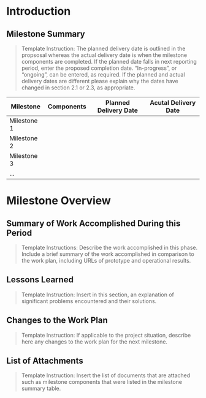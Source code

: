# Introduction
## Milestone Summary
> Template Instruction: The planned delivery date is outlined in the propsosal whereas the actual delivery date is when the milestone components are completed. If the planned date falls in next reporting period, enter the proposed completion date.  “In-progress”, or “ongoing”, can be entered, as required. If the planned and actual delivery dates are different please explain why the dates have changed in section 2.1 or 2.3, as appropriate.  

Milestone | Components | Planned Delivery Date | Acutal Delivery Date
------------ | ------------- | ------------- | ------------- 
Milestone 1 | | | 
Milestone 2 | | | 
Milestone 3 | | | 
... | | | 

# Milestone Overview
## Summary of Work Accomplished During this Period
> Template Instructions: Describe the work accomplished in this phase. Include a brief summary of the work accomplished in comparison to the work plan, including URLs of prototype and operational results. 

## Lessons Learned
> Template Instruction: Insert in this section, an explanation of significant problems encountered and their solutions.

## Changes to the Work Plan
> Template Instruction: If applicable to the project situation, describe here any changes to the work plan for the next milestone.

## List of Attachments
> Template Instruction: Insert the list of documents that are attached such as milestone components  that were listed in the milestone summary table.
